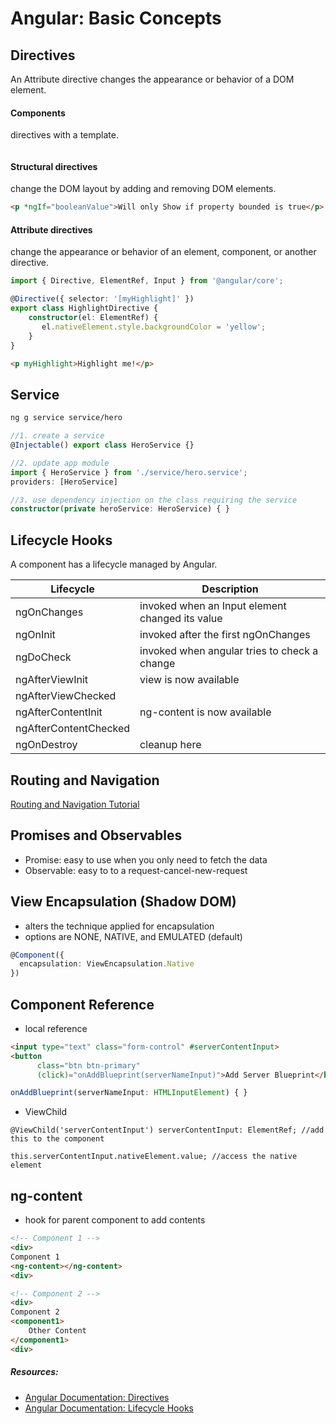 # Angular: Basic Concepts

## Directives
An Attribute directive changes the appearance or behavior of a DOM element.

#### Components
directives with a template.
```html
```

#### Structural directives
change the DOM layout by adding and removing DOM elements.
```html
<p *ngIf="booleanValue">Will only Show if property bounded is true</p>
```

#### Attribute directives
change the appearance or behavior of an element, component, or another directive.
```typescript
import { Directive, ElementRef, Input } from '@angular/core';

@Directive({ selector: '[myHighlight]' })
export class HighlightDirective {
    constructor(el: ElementRef) {
       el.nativeElement.style.backgroundColor = 'yellow';
    }
}
```
```html
<p myHighlight>Highlight me!</p>
```

## Service
```sh
ng g service service/hero
```
```typescript
//1. create a service
@Injectable() export class HeroService {}

//2. update app module
import { HeroService } from './service/hero.service';
providers: [HeroService]

//3. use dependency injection on the class requiring the service
constructor(private heroService: HeroService) { }
```

## Lifecycle Hooks
A component has a lifecycle managed by Angular.

| Lifecycle    				| Description										 |
| ------------------------- | -------------------------------------------------- |
| ngOnChanges 				| invoked when an Input element changed its value 	 | 
| ngOnInit 					| invoked after the first ngOnChanges 				 |
| ngDoCheck 				| invoked when angular tries to check a change 		 |
| ngAfterViewInit 			| view is now available								 |
| ngAfterViewChecked 		| 													 |
| ngAfterContentInit 		| ng-content is now available						 |
| ngAfterContentChecked 	|													 |
| ngOnDestroy 				| cleanup here										 |


## Routing and Navigation
[Routing and Navigation Tutorial](https://angular.io/tutorial/toh-pt5)

## Promises and Observables
- Promise<T>: easy to use when you only need to fetch the data 
- Observable<T>: easy to to a request-cancel-new-request

## View Encapsulation (Shadow DOM)
- alters the technique applied for encapsulation
- options are NONE, NATIVE, and EMULATED (default)
```typescript
@Component({
  encapsulation: ViewEncapsulation.Native
})
```

## Component Reference
- local reference
```html
<input type="text" class="form-control" #serverContentInput>
<button
      class="btn btn-primary"
      (click)="onAddBlueprint(serverNameInput)">Add Server Blueprint</button>
```
```typescript
onAddBlueprint(serverNameInput: HTMLInputElement) { }
```
- ViewChild
```
@ViewChild('serverContentInput') serverContentInput: ElementRef; //add this to the component

this.serverContentInput.nativeElement.value; //access the native element
```

## ng-content
- hook for parent component to add contents
```html
<!-- Component 1 -->
<div>
Component 1
<ng-content></ng-content>
<div>

<!-- Component 2 -->
<div>
Component 2
<component1>
	Other Content
</component1>
<div>
```

##### Resources:
- [Angular Documentation: Directives](https://angular.io/guide/attribute-directives)
- [Angular Documentation: Lifecycle Hooks](https://angular.io/guide/lifecycle-hooks)
